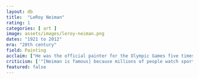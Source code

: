 ```yaml
---
layout: db
title:  "LeRoy Neiman"
rating: 1
categories: [ art ]
image: assets/images/leroy-neiman.png
dates: "1921 to 2012"
era: "20th century"
field: Painting
acclaim: ["He was the official painter for the Olympic Games five times", "Painted—and became close friends with—Muhammed Ali", "Artist in residence for the New York Jets", "Commissioned to paint the Bolshoi Ballet dancers", "Made millions of dollars from his art, and gave away millions of dollars to help underprivileged artists"]
criticism: ['"[Neiman is famous] because millions of people watch sports programs, read Playboy and will take any amount of glib ab-ex slather so long as it adorns a recognisable and pert pair of jugs"', '"The archetypical hack...With his ever-present cigar and enormous mustache, he was a cliché of the bon vivant and a bad artist in every way"', '"All frosting, no cake"']
featured: false
---
```


